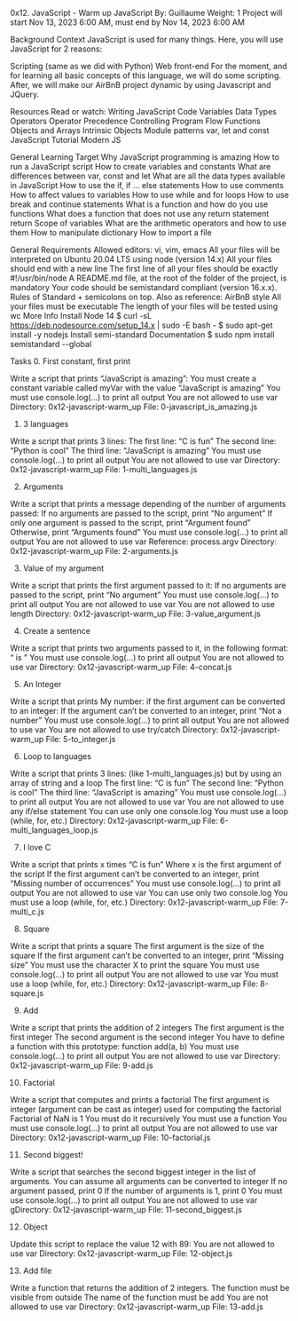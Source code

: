 0x12. JavaScript - Warm up JavaScript
By: Guillaume
Weight: 1
Project will start Nov 13, 2023 6:00 AM, must end by Nov 14, 2023 6:00 AM

Background Context
JavaScript is used for many things. Here, you will use JavaScript for 2 reasons:

Scripting (same as we did with Python)
Web front-end
For the moment, and for learning all basic concepts of this language, we will do some scripting. After, we will make our AirBnB project dynamic by using Javascript and JQuery.

Resources
Read or watch:
Writing JavaScript Code
Variables
Data Types
Operators
Operator Precedence
Controlling Program Flow
Functions
Objects and Arrays
Intrinsic Objects
Module patterns
var, let and const
JavaScript Tutorial
Modern JS

General Learning Target
Why JavaScript programming is amazing
How to run a JavaScript script
How to create variables and constants
What are differences between var, const and let
What are all the data types available in JavaScript
How to use the if, if ... else statements
How to use comments
How to affect values to variables
How to use while and for loops
How to use break and continue statements
What is a function and how do you use functions
What does a function that does not use any return statement return
Scope of variables
What are the arithmetic operators and how to use them
How to manipulate dictionary
How to import a file

General Requirements
Allowed editors: vi, vim, emacs
All your files will be interpreted on Ubuntu 20.04 LTS using node (version 14.x)
All your files should end with a new line
The first line of all your files should be exactly #!/usr/bin/node
A README.md file, at the root of the folder of the project, is mandatory
Your code should be semistandard compliant (version 16.x.x). Rules of Standard + semicolons on top. Also as reference: AirBnB style
All your files must be executable
The length of your files will be tested using wc
More Info
Install Node 14
$ curl -sL https://deb.nodesource.com/setup_14.x | sudo -E bash -
$ sudo apt-get install -y nodejs
Install semi-standard
Documentation
$ sudo npm install semistandard --global

Tasks
0. First constant, first print

Write a script that prints “JavaScript is amazing”:
You must create a constant variable called myVar with the value “JavaScript is amazing”
You must use console.log(...) to print all output
You are not allowed to use var
Directory: 0x12-javascript-warm_up
File: 0-javascript_is_amazing.js
   
1. 3 languages

Write a script that prints 3 lines:
The first line: “C is fun”
The second line: “Python is cool”
The third line: “JavaScript is amazing”
You must use console.log(...) to print all output
You are not allowed to use var
Directory: 0x12-javascript-warm_up
File: 1-multi_languages.js
   
2. Arguments

Write a script that prints a message depending of the number of arguments passed:
If no arguments are passed to the script, print “No argument”
If only one argument is passed to the script, print “Argument found”
Otherwise, print “Arguments found”
You must use console.log(...) to print all output
You are not allowed to use var
Reference: process.argv
Directory: 0x12-javascript-warm_up
File: 2-arguments.js
   
3. Value of my argument

Write a script that prints the first argument passed to it:
If no arguments are passed to the script, print “No argument”
You must use console.log(...) to print all output
You are not allowed to use var
You are not allowed to use length
Directory: 0x12-javascript-warm_up
File: 3-value_argument.js
   
4. Create a sentence

Write a script that prints two arguments passed to it, in the following format: “ is ”
You must use console.log(...) to print all output
You are not allowed to use var
Directory: 0x12-javascript-warm_up
File: 4-concat.js
   
5. An Integer

Write a script that prints My number: <first argument converted in integer> if the first argument can be converted to an integer:
If the argument can’t be converted to an integer, print “Not a number”
You must use console.log(...) to print all output
You are not allowed to use var
You are not allowed to use try/catch
Directory: 0x12-javascript-warm_up
File: 5-to_integer.js
   
6. Loop to languages

Write a script that prints 3 lines: (like 1-multi_languages.js) but by using an array of string and a loop
The first line: “C is fun”
The second line: “Python is cool”
The third line: “JavaScript is amazing”
You must use console.log(...) to print all output
You are not allowed to use var
You are not allowed to use any if/else statement
You can use only one console.log
You must use a loop (while, for, etc.)
Directory: 0x12-javascript-warm_up
File: 6-multi_languages_loop.js
   
7. I love C

Write a script that prints x times “C is fun”
Where x is the first argument of the script
If the first argument can’t be converted to an integer, print “Missing number of occurrences”
You must use console.log(...) to print all output
You are not allowed to use var
You can use only two console.log
You must use a loop (while, for, etc.)
Directory: 0x12-javascript-warm_up
File: 7-multi_c.js
   
8. Square

Write a script that prints a square
The first argument is the size of the square
If the first argument can’t be converted to an integer, print “Missing size”
You must use the character X to print the square
You must use console.log(...) to print all output
You are not allowed to use var
You must use a loop (while, for, etc.)
Directory: 0x12-javascript-warm_up
File: 8-square.js
   
9. Add

Write a script that prints the addition of 2 integers
The first argument is the first integer
The second argument is the second integer
You have to define a function with this prototype: function add(a, b)
You must use console.log(...) to print all output
You are not allowed to use var
Directory: 0x12-javascript-warm_up
File: 9-add.js
   
10. Factorial

Write a script that computes and prints a factorial
The first argument is integer (argument can be cast as integer) used for computing the factorial
Factorial of NaN is 1
You must do it recursively
You must use a function
You must use console.log(...) to print all output
You are not allowed to use var
Directory: 0x12-javascript-warm_up
File: 10-factorial.js
   
11. Second biggest!

Write a script that searches the second biggest integer in the list of arguments.
You can assume all arguments can be converted to integer
If no argument passed, print 0
If the number of arguments is 1, print 0
You must use console.log(...) to print all output
You are not allowed to use var
gDirectory: 0x12-javascript-warm_up
File: 11-second_biggest.js
   
12. Object

Update this script to replace the value 12 with 89:
You are not allowed to use var
Directory: 0x12-javascript-warm_up
File: 12-object.js
   
13. Add file

Write a function that returns the addition of 2 integers.
The function must be visible from outside
The name of the function must be add
You are not allowed to use var
Directory: 0x12-javascript-warm_up
File: 13-add.js

